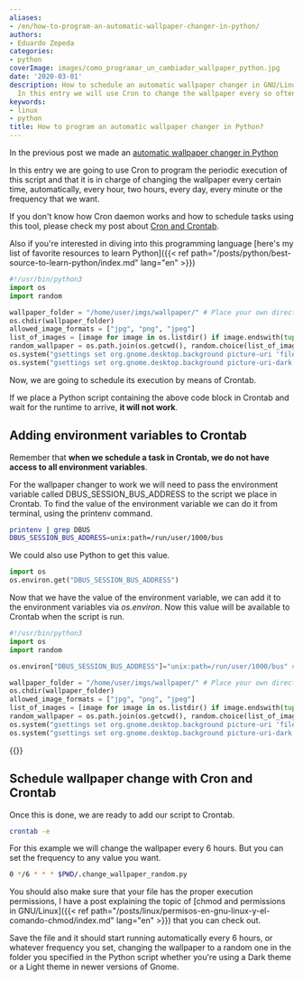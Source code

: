 ```yaml
---
aliases:
- /en/how-to-program-an-automatic-wallpaper-changer-in-python/
authors:
- Eduardo Zepeda
categories:
- python
coverImage: images/como_programar_un_cambiador_wallpaper_python.jpg
date: '2020-03-01'
description: How to schedule an automatic wallpaper changer in GNU/Linux using Python?
  In this entry we will use Cron to change the wallpaper every so often.
keywords:
- linux
- python
title: How to program an automatic wallpaper changer in Python?
---
```


In the previous post we made an [automatic wallpaper changer in Python](/en/python/how-to-create-an-automatic-wallpaper-changer-using-python-in-gnome/)

In this entry we are going to use Cron to program the periodic execution of this script and that it is in charge of changing the wallpaper every certain time, automatically, every hour, two hours, every day, every minute or the frequency that we want. 

If you don't know how Cron daemon works and how to schedule tasks using this tool, please check my post about [Cron and Crontab](/en/linux/program-periodic-tasks-easily-in-linux-with-cron-and-crontab/).

Also if you're interested in diving into this programming language [here's my list of favorite resources to learn Python]({{< ref path="/posts/python/best-source-to-learn-python/index.md" lang="en" >}})

```python
#!/usr/bin/python3
import os
import random

wallpaper_folder = "/home/user/imgs/wallpaper/" # Place your own directory here
os.chdir(wallpaper_folder)
allowed_image_formats = ["jpg", "png", "jpeg"]
list_of_images = [image for image in os.listdir() if image.endswith(tuple(allowed_image_formats))]
random_wallpaper = os.path.join(os.getcwd(), random.choice(list_of_images))
os.system("gsettings set org.gnome.desktop.background picture-uri 'file://{}'".format(random_wallpaper))
os.system("gsettings set org.gnome.desktop.background picture-uri-dark 'file://{}'".format(random_wallpaper))
```

Now, we are going to schedule its execution by means of Crontab.

If we place a Python script containing the above code block in Crontab and wait for the runtime to arrive, **it will not work**.

## Adding environment variables to Crontab

Remember that **when we schedule a task in Crontab, we do not have access to all environment variables**. 

For the wallpaper changer to work we will need to pass the environment variable called DBUS_SESSION_BUS_ADDRESS to the script we place in Crontab. To find the value of the environment variable we can do it from terminal, using the printenv command.

```bash
printenv | grep DBUS
DBUS_SESSION_BUS_ADDRESS=unix:path=/run/user/1000/bus
```

We could also use Python to get this value.

``` python
import os
os.environ.get("DBUS_SESSION_BUS_ADDRESS")
```

Now that we have the value of the environment variable, we can add it to the environment variables via _os.environ_. Now this value will be available to Crontab when the script is run.

```python
#!/usr/bin/python3
import os
import random

os.environ["DBUS_SESSION_BUS_ADDRESS"]="unix:path=/run/user/1000/bus" # LINEA NUEVA

wallpaper_folder = "/home/user/imgs/wallpaper/" # Place your own directory here
os.chdir(wallpaper_folder)
allowed_image_formats = ["jpg", "png", "jpeg"]
list_of_images = [image for image in os.listdir() if image.endswith(tuple(allowed_image_formats))]
random_wallpaper = os.path.join(os.getcwd(), random.choice(list_of_images))
os.system("gsettings set org.gnome.desktop.background picture-uri 'file://{}'".format(random_wallpaper))
os.system("gsettings set org.gnome.desktop.background picture-uri-dark 'file://{}'".format(random_wallpaper))
```

{{<ad>}}

## Schedule wallpaper change with Cron and Crontab

Once this is done, we are ready to add our script to Crontab.

```bash
crontab -e
```

For this example we will change the wallpaper every 6 hours. But you can set the frequency to any value you want.

```bash
0 */6 * * * $PWD/.change_wallpaper_random.py
```

You should also make sure that your file has the proper execution permissions, I have a post explaining the topic of [chmod and permissions in GNU/Linux]({{< ref path="/posts/linux/permisos-en-gnu-linux-y-el-comando-chmod/index.md" lang="en" >}}) that you can check out.

Save the file and it should start running automatically every 6 hours, or whatever frequency you set, changing the wallpaper to a random one in the folder you specified in the Python script whether you're using a Dark theme or a Light theme in newer versions of Gnome.